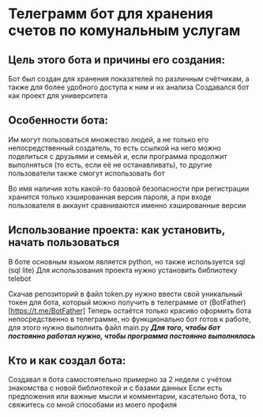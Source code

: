 # Телеграмм бот для хранения счетов по комунальным услугам

## Цель этого бота и причины его создания:
Бот был создан для хранения показателей по различным счётчикам, а также для более удобного доступа к ним и их анализа
Создавался бот как проект для университета

## Особенности бота:
Им могут пользоваться множество людей, а не только его непосредственный создатель, то есть ссылкой на него можно поделиться с друзьями и семьёй
и, если программа продолжит выполняться (то есть, если её не останавливать), то другие пользователи также смогут использовать бот

Во имя наличия хоть какой-то базовой безопасности при регистрации хранится только хэшированная версия пароля, 
а при входе пользователя в аккаунт сравниваются именно хэшированные версии 

## Использование проекта: как установить, начать пользоваться
В боте основным языком является python, но также используется sql (sql lite)
Для использования проекта нужно установить библиотеку telebot

Скачав репозиторий в файл token.py нужно ввести свой уникальный токен для бота, который можно получить в телеграмме от (BotFather)[https://t.me/BotFather]
Теперь остаётся только красиво оформить бота непосредственно в телеграмме, но функционально бот готов к работе, для этого нужно выполнить файл main.py
***Для того, чтобы бот постоянно работал нужно, чтобы программа постоянно выполнялась***

## Кто и как создал бота:
Создавал я бота самостоятельно примерно за 2 недели с учётом знакомства с новой библиотекой и с базами данных
Если есть предложения или важные мысли и комментарии, касательно бота, то свяжитесь со мной способами из моего профиля
